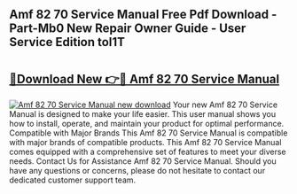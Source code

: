 ## Amf 82 70 Service Manual Free Pdf Download - Part-Mb0 New Repair Owner Guide - User Service Edition toI1T

# <h2><a href="http://bc32342.oget.top/?id=Amf+82+70+Service+Manual">🔗Download New 👉🔴 Amf 82 70 Service Manual</a></h2>

[![Amf 82 70 Service Manual new download](https://i.imgur.com/5g1atiW.png)](http://bc32342.oget.top/?id=Amf+82+70+Service+Manual)
Your new Amf 82 70 Service Manual is designed to make your life easier. This user manual shows you how to install, operate, and maintain your product for optimal performance. Compatible with Major Brands This Amf 82 70 Service Manual is compatible with major brands of compatible products. This Amf 82 70 Service Manual comes equipped with a comprehensive set of features to meet your diverse needs. Contact Us for Assistance Amf 82 70 Service Manual. Should you have any questions or concerns, please do not hesitate to contact our dedicated customer support team.
